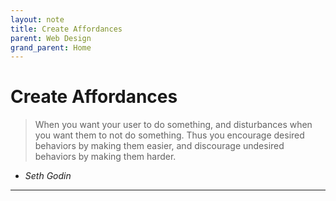 ```yaml
---
layout: note
title: Create Affordances
parent: Web Design
grand_parent: Home
---
```


# Create Affordances

> When you want your user to do something, and disturbances when you want them to not do something. Thus you encourage desired behaviors by making them easier, and discourage undesired behaviors by making them harder.

- _Seth Godin_

---

